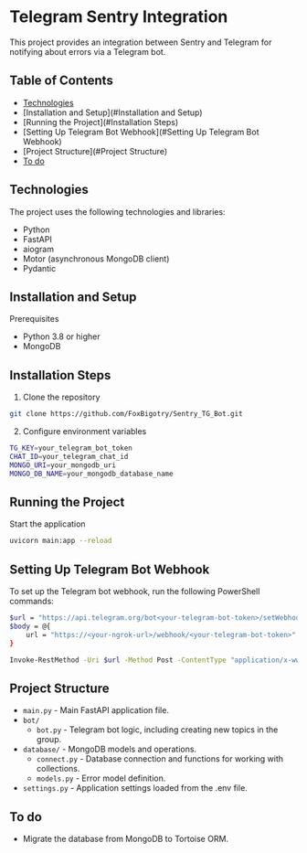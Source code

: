 # Telegram Sentry Integration
This project provides an integration between Sentry and Telegram for notifying about errors via a Telegram bot.

## Table of Contents
- [Technologies](#Technologies)
- [Installation and Setup](#Installation and Setup)
- [Running the Project](#Installation Steps)
- [Setting Up Telegram Bot Webhook](#Setting Up Telegram Bot Webhook)
- [Project Structure](#Project Structure)
- [To do](#to-do)


## Technologies
The project uses the following technologies and libraries:

- Python
- FastAPI
- aiogram
- Motor (asynchronous MongoDB client)
- Pydantic

## Installation and Setup
Prerequisites
- Python 3.8 or higher
- MongoDB

## Installation Steps
1. Clone the repository
```sh
git clone https://github.com/FoxBigotry/Sentry_TG_Bot.git
```

2. Configure environment variables
```sh
TG_KEY=your_telegram_bot_token
CHAT_ID=your_telegram_chat_id
MONGO_URI=your_mongodb_uri
MONGO_DB_NAME=your_mongodb_database_name
```

## Running the Project
Start the application
```sh
uvicorn main:app --reload
```

## Setting Up Telegram Bot Webhook
To set up the Telegram bot webhook, run the following PowerShell commands:
```sh
$url = "https://api.telegram.org/bot<your-telegram-bot-token>/setWebhook"
$body = @{
    url = "https://<your-ngrok-url>/webhook/<your-telegram-bot-token>"
}

Invoke-RestMethod -Uri $url -Method Post -ContentType "application/x-www-form-urlencoded" -Body $body
```

## Project Structure

- `main.py` - Main FastAPI application file.
- `bot/`
  - `bot.py` - Telegram bot logic, including creating new topics in the group.
- `database/` - MongoDB models and operations.
  - `connect.py` - Database connection and functions for working with collections.
  - `models.py` - Error model definition.
- `settings.py` - Application settings loaded from the .env file.

## To do
- Migrate the database from MongoDB to Tortoise ORM.
